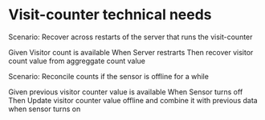 # Visit-counter technical needs

Scenario: Recover across restarts of the server
that runs the visit-counter

  Given Visitor count is available
  When Server restrarts
  Then recover visitor count value from aggreggate count value

Scenario: Reconcile counts if the sensor is offline for a while

  Given previous visitor counter value is available
  When Sensor turns off
  Then Update visitor counter value offline and combine it with
  previous data when sensor turns on

